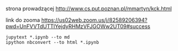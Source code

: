 strona prowadzącej http://www.cs.put.poznan.pl/mmartyn/kck.html

link do zooma https://us02web.zoom.us/j/82589206394?pwd=UnFVVTdUTTlYejdyRHMzVFJGOWw2UT09#success

```
jupytext *.ipynb --to md
ipython nbconvert --to html *.ipynb 
```